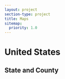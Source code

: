 ```yaml
---
layout: project
section-type: project
title: Maps
sitemap:
  priority: 1.0
---  
```

<h1>United States</h1>

<style>
svg {
    width: 100%;
    height: 100%;
    position: center;
}
.state-borders {
  fill: none;
  stroke: steelblue;
  stroke-width: 2;
}
.county :hover {
  fill: red;
}
.hidden {
      display: none;
}
div.tooltip {
      color: #222; 
      background: #fff; 
      border-radius: 3px; 
      box-shadow: 0px 0px 2px 0px #a6a6a6; 
      padding: .2em; 
      text-shadow: #f5f5f5 0 1px 0;
      opacity: 0.8; 
      position: absolute;
}
</style>
<h2>State and County</h2>
<svg id="state" width="1200" height="900"></svg>
<div class="tooltip"></div>
<script src="https://d3js.org/d3.v4.min.js"></script>
<script src="https://d3js.org/topojson.v2.min.js"></script>
<script src="https://d3js.org/d3-queue.v3.min.js"></script>
<script>
var margin = {top: 10, right: 10, bottom: 10, left: 10};
var width = document.getElementById("state").getBoundingClientRect().width;
var height = 900;
var path = d3.geoPath();
var svg = d3.select("#state")
            .append("svg")
            .attr("width", width)
            .attr("height", height);
var tooltip = d3.select("div.tooltip");
d3.queue()
  .defer(d3.json, "/project/maps/data/us_2015.json")
  .defer(d3.csv, "/project/maps/data/us-states-names.csv")
  .defer(d3.csv, "/project/maps/data/us-county-names.csv")
  .await(ready);
function ready(error, us, st_names, county_names) {
  if (error) throw error;
  var states = topojson.feature(us, us.objects.states).features;
  states_name = states.filter(function(d) {
    return st_names.some(function(n) {
      if (d.id == n.id) return d.name = n.State;
    })});
  var counties = topojson.feature(us, us.objects.counties).features;
  counties_name = counties.filter(function(d) {
    return county_names.some(function(n) {
      if (d.id == n.statefp.concat(n.countyfp)) {return d.name = [n.countyname,n.state].join(',');}
    })});
  svg.append("g")
            .attr("stroke","grey")
			.attr("stroke-width",1)
            .attr("fill","white")
            .selectAll("path")
            .data(counties_name)
            .enter()
			.append("path")
			.attr("d", path)
            .on("mouseover",function(d,i){
                d3.select(this).attr("stroke-width",3).attr("fill", "red");
                return tooltip.style("hidden", false).html(d.name);
            })
            .on("mousemove",function(d){
                tooltip.classed("hidden", false)
                       .style("top", (d3.event.pageY - 250) + "px")
                       .style("left", (d3.event.pageX - 170) + "px")
                       .html(d.name);
            })
            .on("mouseout",function(d,i){
                d3.select(this).attr("stroke-width",1).attr("fill","white");
                tooltip.classed("hidden", true);
            }); 
    svg.append("g")
       .attr("class", "state-borders")
       .selectAll("path")
       .data(states_name)
       .enter()
       .append("path")
       .attr("d", path);
};
</script>   

<style>
svg {
    width: 100%;
    height: 100%;
    position: center;
}
.state-borders {
  fill: none;
  stroke: steelblue;
  stroke-width: 2;
}
.cd :hover {
  fill: red;
}
.hidden {
      display: none;
}
div.tooltip_cd {
      color: #222; 
      background: #fff; 
      border-radius: 3px; 
      box-shadow: 0px 0px 2px 0px #a6a6a6; 
      padding: .2em; 
      text-shadow: #f5f5f5 0 1px 0;
      opacity: 0.8; 
      position: absolute;
}
</style>
<h2>State and Congressional District</h2>
<svg id="cd" width="1200" height="900"></svg>
<div class="tooltip_cd"></div>
<script src="https://d3js.org/d3.v4.min.js"></script>
<script src="https://d3js.org/topojson.v2.min.js"></script>
<script src="https://d3js.org/d3-queue.v3.min.js"></script>
<script>
var margin = {top: 10, right: 10, bottom: 10, left: 10};
var width = document.getElementById("cd").getBoundingClientRect().width;
var height = 900;
var projection = d3.geoAlbersUsa().scale(1280).translate([width / 2, height / 3]);
var path1 = d3.geoPath().projection(projection);
var svg1 = d3.select("#cd")
            .append("svg")
            .attr("width", width)
            .attr("height", height);
var tooltip_cd = d3.select("div.tooltip_cd");
d3.queue()
  .defer(d3.json, "/project/maps/data/cb_2016_us_state_5m.json")
  .defer(d3.json, "/project/maps/data/cb_2016_us_cd115_5m.json")
  .defer(d3.csv, "/project/maps/data/us-states-names.csv")
  .await(ready1);
function ready1(error, us, cd, st_names) {
  if (error) throw error;
  var states = us.features;
  states_name = states.filter(function(d) {
    return st_names.some(function(n) {
      if (d.properties.STATEFP == n.id) return d.name = n.State;
    })});
  var cd1 = cd.features;
  cd_name = cd1.filter(function(d) {
    return st_names.some(function(n) {
      if (d.properties.STATEFP == n.id) return d.name = [n.State,d.properties.CD115FP].join(' ');
    })});
  svg1.append("g")
            .attr("stroke","grey")
			.attr("stroke-width",1)
            .attr("fill","white")
            .selectAll("path")
            .data(cd_name)
            .enter()
			.append("path")
			.attr("d", path1)
            .on("mouseover",function(d,i){
                d3.select(this).attr("stroke-width",3).attr("fill", "red");
                return tooltip_cd.style("hidden", false).html(d.name);
            })
            .on("mousemove",function(d){
                tooltip_cd.classed("hidden", false)
                       .style("top", (d3.event.pageY - 250) + "px")
                       .style("left", (d3.event.pageX - 170) + "px")
                       .html(d.name);
            })
            .on("mouseout",function(d,i){
                d3.select(this).attr("stroke-width",1).attr("fill","white");
                tooltip_cd.classed("hidden", true);
            }); 
    svg1.append("g")
       .attr("class", "state-borders")
       .selectAll("path")
       .data(states_name)
       .enter()
       .append("path")
       .attr("d", path1);
};
</script>   